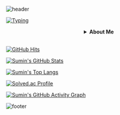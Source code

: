 <!-- Header Waving -->
![header](https://capsule-render.vercel.app/api?type=waving&color=0:E34C26,10:DA5B0B,30:C6538C,75:3572A5,100:A371F7&height=92&section=header)

<!-- Header Typing Text -->
[![Typing](https://readme-typing-svg.demolab.com?font=Alkatra&weight=500&size=48&duration=4000&pause=500&color=2189FF&center=true&vCenter=true&random=true&width=1024&height=72&lines=Welcome+to+Sumin's+GitHub!+%F0%9F%91%8B)](https://git.io/typing-svg)

<!-- --- -->

<div align="center">
<details>

<summary>
    <b>About Me</b>
</summary>

<div align="left">

## 🙋‍♂️ Personal Info
- Sumin Oh ( 31男, 1994.02.01 )
- JeonJu University ( 2012.03 ~ 2018.02 )
- G-SMATT GLOBAL ( 2017.08 ~ 2019.02 )
> Relocated to a separate but affiliated company due to organizational restructuring.

- Captivision Korea INC. ( 2019.02 ~ Now )

<br/>

## 🔨 Technology Stacks
- **Frontend** :
<span><img src="https://img.shields.io/badge/HTML-E34F26?style=flat&logo=html5&logoColor=white"/></span>
<span><img src="https://img.shields.io/badge/CSS-1572B6?style=flat&logo=css3&logoColor=white"/></span>
<span><img src="https://img.shields.io/badge/Sass-CC6699?style=flat&logo=sass&logoColor=white"/></span>
<span><img src="https://img.shields.io/badge/JavaScript-DBAB09?style=flat&logo=javascript&logoColor=white"/></span>
<span><img src="https://img.shields.io/badge/TypeScript-3178C6?style=flat&logo=typescript&logoColor=white"/></span>
<span><img src="https://img.shields.io/badge/React-61DAFB?style=flat&logo=react&logoColor=white"/></span>
<span><img src="https://img.shields.io/badge/Redux-764ABC?style=flat&logo=redux&logoColor=white"/></span>
<span><img src="https://img.shields.io/badge/Saga-89D96D?style=flat&logo=redux-saga&logoColor=white"/></span>
<span><img src="https://img.shields.io/badge/jQuery-0769AD?style=flat&logo=jquery&logoColor=white"/></span>
<span><img src="https://img.shields.io/badge/Next.js-000000?style=flat&logo=next.js&logoColor=white"/></span>
<span><img src="https://img.shields.io/badge/Webpack-8DD6F9?style=flat&logo=webpack&logoColor=white"/></span>

- **Backend** :
<span><img src="https://img.shields.io/badge/Linux-FCC624?style=flat&logo=linux&logoColor=white"/></span>
<span><img src="https://img.shields.io/badge/CentOS-262577?style=flat&logo=centos&logoColor=white"/></span>
<span><img src="https://img.shields.io/badge/Spring-6DB33F?style=flat&logo=spring&logoColor=white"/></span>
<span><img src="https://img.shields.io/badge/Spring Boot-6DB33F?style=flat&logo=spring boot&logoColor=white"/></span>
<span><img src="https://img.shields.io/badge/Spring Security-6DB33F?style=flat&logo=spring security&logoColor=white"/></span>
<span><img src="https://img.shields.io/badge/Gradle-02303A?style=flat&logo=gradle&logoColor=white"/></span>
<span><img src="https://img.shields.io/badge/Redis-FF4438?style=flat&logo=redis&logoColor=white"/></span>
<span><img src="https://img.shields.io/badge/MySQL-4479A1?style=flat&logo=mysql&logoColor=white"/></span>
<span><img src="https://img.shields.io/badge/MariaDB-003545?style=flat&logo=mariadb&logoColor=white"/></span><br/>
<span> + Java, MyBatis </span>

- **Deployment** :
<span><img src="https://img.shields.io/badge/Amazon EC2-FF9900?style=flat&logo=amazonec2&logoColor=white"/></span>
<span><img src="https://img.shields.io/badge/Docker-2496ED?style=flat&logo=docker&logoColor=white"/></span>
<span><img src="https://img.shields.io/badge/NginX-009639?style=flat&logo=nginx&logoColor=white"/></span>
<span><img src="https://img.shields.io/badge/Apache Tomcat-F8DC75?style=flat&logo=apachetomcat&logoColor=white"/></span><br/>

- **Version Control** :
<span><img src="https://img.shields.io/badge/GitHub-181717?style=flat&logo=github&logoColor=white"/></span><br/>
<span> + SVN </span>

- **Communication** :
<span><img src="https://img.shields.io/badge/Jira-0052CC?style=flat&logo=jira&logoColor=white"/></span>
<span><img src="https://img.shields.io/badge/Notion-000000?style=flat&logo=notion&logoColor=white"/></span>
<span><img src="https://img.shields.io/badge/Trello-0052CC?style=flat&logo=atlassian&logoColor=white"/></span><br/>

- **Amazon Web Service** :
<span><img src="https://img.shields.io/badge/Amazon Identity Access Management-DD344C?style=flat&logo=amazonidentityaccessmanagement&logoColor=white"/></span>
<span><img src="https://img.shields.io/badge/AWS Secrets Manager-DD344C?style=flat&logo=awssecretsmanager&logoColor=white"/></span>
<span><img src="https://img.shields.io/badge/Amazon Route 53-8C4FFF?style=flat&logo=amazonroute53&logoColor=white"/></span>
<span><img src="https://img.shields.io/badge/AWS Elastic Load Balancing-8C4FFF?style=flat&logo=awselasticloadbalancing&logoColor=white"/></span>
<span><img src="https://img.shields.io/badge/Amazon EC2-FF9900?style=flat&logo=amazonec2&logoColor=white"/></span>
<span><img src="https://img.shields.io/badge/Amazon EKS-FF9900?style=flat&logo=amazoneks&logoColor=white"/></span>
<span><img src="https://img.shields.io/badge/Amazon S3-569A31?style=flat&logo=amazons3&logoColor=white"/></span>
<span><img src="https://img.shields.io/badge/Amazon RDS-527FFF?style=flat&logo=amazonrds&logoColor=white"/></span><br/>

## 📞 Contact
<a href="https://www.instagram.com">
    <img src="https://img.shields.io/badge/Instagram-E4405F?style=for-the-badge&logo=Instagram&logoColor=white"> 
</a>
<a href="mailto:suvely0201@gmail.com">
    <img src="https://img.shields.io/badge/Gmail-EA4335?style=for-the-badge&logo=Gmail&logoColor=white">
</a>
<a href="mailto:suvely_21@naver.com">
    <img src="https://img.shields.io/badge/Naver-03C75A?style=for-the-badge&logo=naver&logoColor=white"/>
</a><br/>

</div>

</details>
</div>

<br/>

<!-- --- -->

[![GitHub Hits](https://hits.seeyoufarm.com/api/count/incr/badge.svg?url=https%3A%2F%2Fgithub.com%2Fkr-stella&count_bg=%23F29494&title_bg=%232F2E2E&icon=github.svg&icon_color=%23FFFFFF&title=GitHub&edge_flat=false)](https://hits.seeyoufarm.com)

<!-- &hide=stars,commits,prs,issues,contribs -->
[![Sumin's GitHub Stats](https://github-readme-stats.vercel.app/api?username=kr-stella&theme=radical&count_private=true&hide=stars)](https://github.com/kr-stella?tab=repositories)

[![Sumin's Top Langs](https://github-readme-stats.vercel.app/api/top-langs/?username=kr-stella&layout=compact&theme=radical&count-private=true)](https://github.com/kr-stella?tab=repositories)

[![Solved.ac Profile](http://mazassumnida.wtf/api/v2/generate_badge?boj=kr_stella)](https://solved.ac/kr_stella)

[![Sumin's GitHub Activity Graph](https://github-readme-activity-graph.vercel.app/graph?username=kr-stella&theme=react-dark&bg_color=20232a&hide_border=true&line=58A6FF&color=58A6FF)](https://github.com/kr-stella?tab=repositories)

<!-- Footer Rect -->
![footer](https://capsule-render.vercel.app/api?type=rect&color=0:E34C26,10:DA5B0B,30:C6538C,75:3572A5,100:A371F7&height=48&section=footer)
